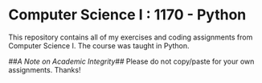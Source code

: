 # Computer Science I : 1170 - Python

This repository contains all of my exercises and coding assignments from Computer Science I. 
The course was taught in Python.

*##A Note on Academic Integrity##*
Please do not copy/paste for your own assignments. Thanks!
